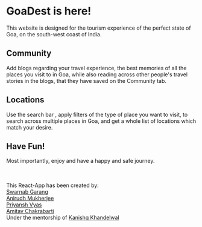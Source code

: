 <h1>GoaDest is here!</h1>
This website is designed for the tourism experience of the perfect state of Goa, on the south-west coast of India.

<h2>Community</h2>
Add blogs regarding your travel experience, the best memories of all the places you visit to in Goa,
while also reading across other people's travel stories in the blogs, that they have saved on the Community tab.

<h2>Locations</h2>
Use the search bar , apply filters of the type of place you want to visit, to search across multiple places in Goa,
and get a whole list of locations which match your desire.

<h2>Have Fun!</h2>
Most importantly, enjoy and have a happy and safe journey.

<br>
<br>
<br>

This React-App has been created by:
<br>
<a href="https://github.com/swarnabgarang">Swarnab Garang</a> <br>
<a href="https://github.com/AnirudhM1">Anirudh Mukherjee</a> <br>
<a href="https://github.com/priyansh71">Priyansh Vyas</a> <br>
<a href="https://github.com/amitav710">Amitav Chakrabarti</a> <br>
Under the mentorship of
<a href="https://github.com/kanishq1">Kanishq Khandelwal</a>


